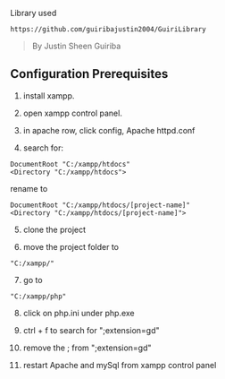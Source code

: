 Library used 

```
https://github.com/guiribajustin2004/GuiriLibrary
```
> By Justin Sheen Guiriba




## Configuration Prerequisites

1. install xampp.

2. open xampp control panel.

3. in apache row, click config, Apache httpd.conf

4. search for:
```
DocumentRoot "C:/xampp/htdocs"
<Directory "C:/xampp/htdocs">
```
rename to 
```
DocumentRoot "C:/xampp/htdocs/[project-name]"
<Directory "C:/xampp/htdocs/[project-name]">
```

5. clone the project

6. move the project folder to 
``` 
"C:/xampp/" 
```

7. go to 
```
"C:/xampp/php"
```

8. click on php.ini under php.exe

9. ctrl + f to search for ";extension=gd"

10. remove the ; from ";extension=gd"

11. restart Apache and mySql from xampp control panel

